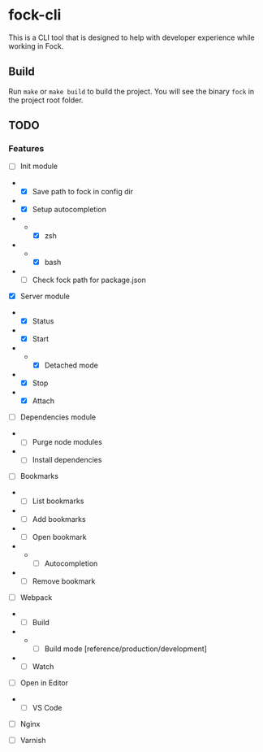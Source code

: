 # fock-cli

This is a CLI tool that is designed to help with developer experience while working in Fock.

## Build

Run `make` or `make build` to build the project. You will see the binary `fock` in the project root folder.

## TODO
### Features
 - [ ] Init module
 - - [x] Save path to fock in config dir
 - - [x] Setup autocompletion
 - - - [x] zsh
 - - - [x] bash
 - - [ ] Check fock path for package.json
 - [x] Server module
 - - [x] Status
 - - [x] Start
 - - - [x] Detached mode
 - - [x] Stop
 - - [x] Attach
 - [ ] Dependencies module
 - - [ ] Purge node modules
 - - [ ] Install dependencies
 - [ ] Bookmarks
 - - [ ] List bookmarks
 - - [ ] Add bookmarks
 - - [ ] Open bookmark
 - - - [ ] Autocompletion
 - - [ ] Remove bookmark
 - [ ] Webpack
 - - [ ] Build
 - - - [ ] Build mode [reference/production/development]
 - - [ ] Watch
 - [ ] Open in Editor
 - - [ ] VS Code
 - [ ] Nginx
 - [ ] Varnish
 
